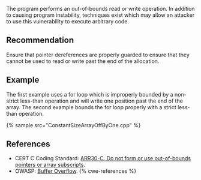 The program performs an out-of-bounds read or write operation. In addition to causing program instability, techniques exist which may allow an attacker to use this vulnerability to execute arbitrary code.


## Recommendation
Ensure that pointer dereferences are properly guarded to ensure that they cannot be used to read or write past the end of the allocation.


## Example
The first example uses a for loop which is improperly bounded by a non-strict less-than operation and will write one position past the end of the array. The second example bounds the for loop properly with a strict less-than operation.

{% sample src="ConstantSizeArrayOffByOne.cpp" %}

## References
* CERT C Coding Standard: [ARR30-C. Do not form or use out-of-bounds pointers or array subscripts](https://wiki.sei.cmu.edu/confluence/display/c/ARR30-C.+Do+not+form+or+use+out-of-bounds+pointers+or+array+subscripts).
* OWASP: [Buffer Overflow](https://owasp.org/www-community/vulnerabilities/Buffer_Overflow).
{% cwe-references %}
